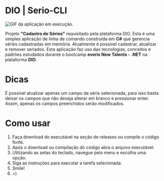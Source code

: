 
#  DIO | Serio-CLI
 ![GIF da aplicação em execução.](https://media.giphy.com/media/9unpcuDQrA19X5WrHy/giphy.gif)

Projeto **"Cadastro de Séries"** requisitado pela plataforma DIO. Esta é uma simples aplicação de linha de comando construída em **C#** que gerencia séries cadastradas em memória. Atualmente é possível cadastrar, atualizar e remover seriados. Esta aplicação faz uso das tecnologias, conceitos e padrões estudados durante o bootcamp  **everis New Talents - .NET** na plataforma **DIO**.

# Dicas
É possível atualizar apenas um campo da série selecionada, para isso basta deixar os campos que não deseja alterar em branco e pressionar enter. Assim, apenas os campos preenchidos serão modificados.
#  Como usar
 1. Faça download do executável na seção de releases ou compile o código fonte.
 2. Após o download ou compilação do código abra o arquivo executável.
3. Utilizando as setas do teclado, navegue pelo menu e escolha uma opção.
4. Siga as instruções para executar a tarefa selecionada.
5. Smile! 
6. =)

